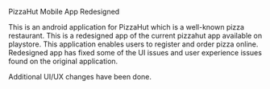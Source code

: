 PizzaHut Mobile App Redesigned

This is an android application for PizzaHut which is a well-known pizza restaurant. This is a redesigned app of the current pizzahut app available on playstore. This application enables users to register and order pizza online. Redesigned app has fixed some of the UI issues and user experience issues found on the original application.

Additional UI/UX changes have been done.
